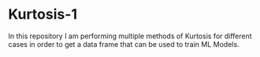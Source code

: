 # Kurtosis-1
In this repository I am performing multiple methods of Kurtosis for different cases in order to get a data frame that can be used to train ML Models.
